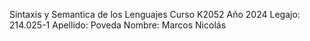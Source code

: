Sintaxis y Semantica de los Lenguajes 
Curso K2052
Año 2024
Legajo: 214.025-1
Apellido: Poveda
Nombre: Marcos Nicolás
